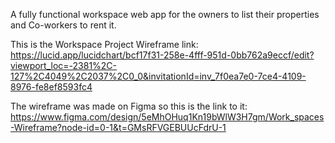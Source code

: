 A fully functional workspace web app for the owners to list their properties and Co-workers to rent it. 

This is the Workspace Project Wireframe link: https://lucid.app/lucidchart/bcf17f31-258e-4fff-951d-0bb762a9eccf/edit?viewport_loc=-2381%2C-127%2C4049%2C2037%2C0_0&invitationId=inv_7f0ea7e0-7ce4-4109-8976-fe8ef8593fc4

The wireframe was made on Figma so this is the link to it: https://www.figma.com/design/5eMhOHuq1Kn19bWlW3H7gm/Work_spaces-Wireframe?node-id=0-1&t=GMsRFVGEBUUcFdrU-1
